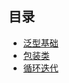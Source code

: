 ## 目录

- [泛型基础](src/edu/maskleo/generics/ch01/Test01.java)
- [包装类](src/edu/maskleo/generics/ch01/Test01.java)
- [循环迭代](src/edu/maskleo/generics/ch01/Test01.java)